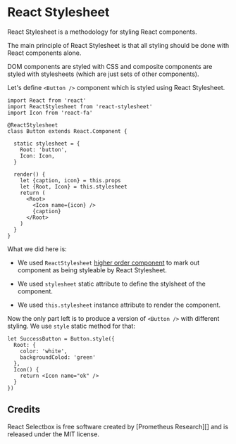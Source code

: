 React Stylesheet
================

React Stylesheet is a methodology for styling React components.

The main principle of React Stylesheet is that all styling should be done with
React components alone.

DOM components are styled with CSS and composite components are styled with
stylesheets (which are just sets of other components).

Let's define `<Button />` component which is styled using React Stylesheet.

    import React from 'react'
    import ReactStylesheet from 'react-stylesheet'
    import Icon from 'react-fa'

    @ReactStylesheet
    class Button extends React.Component {

      static stylesheet = {
        Root: 'button',
        Icon: Icon,
      }

      render() {
        let {caption, icon} = this.props
        let {Root, Icon} = this.stylesheet
        return (
          <Root>
            <Icon name={icon} />
            {caption}
          </Root>
        )
      }
    }

What we did here is:

* We used `ReactStylesheet` [higher order component][] to mark out component as
  being styleable by React Stylesheet.

* We used `stylesheet` static attribute to define the stylsheet of the
  component.

* We used `this.stylesheet` instance attribute to render the component.

Now the only part left is to produce a version of `<Button />` with different
styling. We use `style` static method for that:

    let SuccessButton = Button.style({
      Root: {
        color: 'white',
        backgroundColod: 'green'
      },
      Icon() {
        return <Icon name="ok" />
      }
    })

## Credits

React Selectbox is free software created by [Prometheus Research][] and is
released under the MIT license.

[Prometheus Research, LLC]: http://prometheusresearch.com
[higher order component]: https://gist.github.com/sebmarkbage/ef0bf1f338a7182b6775
[react-fa]: https://github.com/andreypopp/react-fa

